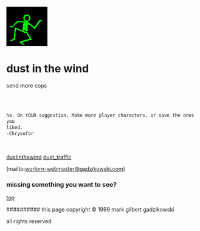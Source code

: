 ![dancer](assets/dancer.gif)

# dust in the wind



 send more cops

![xparent](assets/xparent.gif)  


```
		
ha. On YOUR suggestion. Make more player characters, or save the ones you
liked.
-Chrysofar
		
	
```

 





  [dustinthewind](dustinthewind.md)  [dust_traffic](dust_traffic.md) 

 (mailto:worlorn-webmaster@gadzikowski.com) 

 
### missing something you want to see?



 [top](#top) 

 
########## this page copyright © 1999 mark gilbert gadzikowski

 all rights reserved